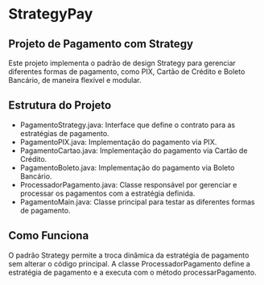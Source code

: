 # StrategyPay

## Projeto de Pagamento com Strategy
Este projeto implementa o padrão de design Strategy para gerenciar diferentes formas de pagamento, como PIX, Cartão de Crédito e Boleto Bancário, de maneira flexível e modular.

## Estrutura do Projeto
- PagamentoStrategy.java: Interface que define o contrato para as estratégias de pagamento.
- PagamentoPIX.java: Implementação do pagamento via PIX.
- PagamentoCartao.java: Implementação do pagamento via Cartão de Crédito.
- PagamentoBoleto.java: Implementação do pagamento via Boleto Bancário.
- ProcessadorPagamento.java: Classe responsável por gerenciar e processar os pagamentos com a estratégia definida.
- PagamentoMain.java: Classe principal para testar as diferentes formas de pagamento.

## Como Funciona
O padrão Strategy permite a troca dinâmica da estratégia de pagamento sem alterar o código principal. A classe ProcessadorPagamento define a estratégia de pagamento e a executa com o método processarPagamento.
